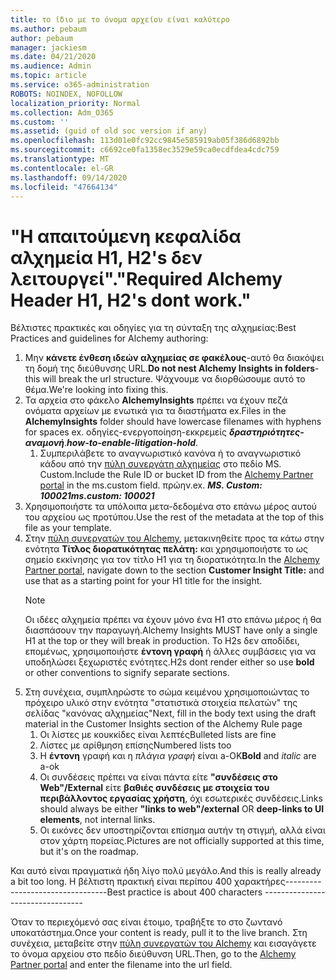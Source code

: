 ```yaml
---
title: το ίδιο με το όνομα αρχείου είναι καλύτερο
ms.author: pebaum
author: pebaum
manager: jackiesm
ms.date: 04/21/2020
ms.audience: Admin
ms.topic: article
ms.service: o365-administration
ROBOTS: NOINDEX, NOFOLLOW
localization_priority: Normal
ms.collection: Adm_O365
ms.custom: ''
ms.assetid: (guid of old soc version if any)
ms.openlocfilehash: 113d01e0fc92cc9845e585919ab05f386d6892bb
ms.sourcegitcommit: c6692ce0fa1358ec3529e59ca0ecdfdea4cdc759
ms.translationtype: MT
ms.contentlocale: el-GR
ms.lasthandoff: 09/14/2020
ms.locfileid: "47664134"
---
```

# <a name="required-alchemy-header-h1-h2s-dont-work"></a><span data-ttu-id="c3a1c-102">"Η απαιτούμενη κεφαλίδα αλχημεία H1, H2's δεν λειτουργεί".</span><span class="sxs-lookup"><span data-stu-id="c3a1c-102">"Required Alchemy Header H1, H2's dont work."</span></span>
<span data-ttu-id="c3a1c-103">Βέλτιστες πρακτικές και οδηγίες για τη σύνταξη της αλχημείας:</span><span class="sxs-lookup"><span data-stu-id="c3a1c-103">Best Practices and guidelines for Alchemy authoring:</span></span>

1. <span data-ttu-id="c3a1c-104">Μην **κάνετε ένθεση ιδεών αλχημείας σε φακέλους**-αυτό θα διακόψει τη δομή της διεύθυνσης URL.</span><span class="sxs-lookup"><span data-stu-id="c3a1c-104">**Do not nest Alchemy Insights in folders**- this will break the url structure.</span></span> <span data-ttu-id="c3a1c-105">Ψάχνουμε να διορθώσουμε αυτό το θέμα.</span><span class="sxs-lookup"><span data-stu-id="c3a1c-105">We're looking into fixing this.</span></span>
1. <span data-ttu-id="c3a1c-106">Τα αρχεία στο φάκελο **AlchemyInsights** πρέπει να έχουν πεζά ονόματα αρχείων με ενωτικά για τα διαστήματα ex.</span><span class="sxs-lookup"><span data-stu-id="c3a1c-106">Files in the **AlchemyInsights** folder should have lowercase filenames with hyphens for spaces ex.</span></span> <span data-ttu-id="c3a1c-107">οδηγίες-ενεργοποίηση-εκκρεμείς ***δραστηριότητες-αναμονή***.</span><span class="sxs-lookup"><span data-stu-id="c3a1c-107">***how-to-enable-litigation-hold***.</span></span>
    1. <span data-ttu-id="c3a1c-108">Συμπεριλάβετε το αναγνωριστικό κανόνα ή το αναγνωριστικό κάδου από την [πύλη συνεργάτη αλχημείας](https://alchemyportal.azurewebsites.net) στο πεδίο MS. Custom.</span><span class="sxs-lookup"><span data-stu-id="c3a1c-108">Include the Rule ID or bucket ID from the [Alchemy Partner portal](https://alchemyportal.azurewebsites.net) in the ms.custom field.</span></span> <span data-ttu-id="c3a1c-109">πρώην.</span><span class="sxs-lookup"><span data-stu-id="c3a1c-109">ex.</span></span> <span data-ttu-id="c3a1c-110">***MS. Custom: 100021***</span><span class="sxs-lookup"><span data-stu-id="c3a1c-110">***ms.custom: 100021***</span></span>
1. <span data-ttu-id="c3a1c-111">Χρησιμοποιήστε τα υπόλοιπα μετα-δεδομένα στο επάνω μέρος αυτού του αρχείου ως προτύπου.</span><span class="sxs-lookup"><span data-stu-id="c3a1c-111">Use the rest of the metadata at the top of this file as your template.</span></span>
1. <span data-ttu-id="c3a1c-112">Στην [πύλη συνεργατών του Alchemy](https://alchemyportal.azurewebsites.net), μετακινηθείτε προς τα κάτω στην ενότητα **Τίτλος διορατικότητας πελάτη:** και χρησιμοποιήστε το ως σημείο εκκίνησης για τον τίτλο H1 για τη διορατικότητα.</span><span class="sxs-lookup"><span data-stu-id="c3a1c-112">In the [Alchemy Partner portal](https://alchemyportal.azurewebsites.net), navigate down to the section **Customer Insight Title:** and use that as a starting point for your H1 title for the insight.</span></span> 
    > [!NOTE]
    > <span data-ttu-id="c3a1c-113">Οι ιδέες αλχημεία πρέπει να έχουν μόνο ένα H1 στο επάνω μέρος ή θα διασπάσουν την παραγωγή.</span><span class="sxs-lookup"><span data-stu-id="c3a1c-113">Alchemy Insights MUST have only a single H1 at the top or they will break in production.</span></span> <span data-ttu-id="c3a1c-114">Το H2s δεν αποδίδει, επομένως, χρησιμοποιήστε **έντονη γραφή** ή άλλες συμβάσεις για να υποδηλώσει ξεχωριστές ενότητες.</span><span class="sxs-lookup"><span data-stu-id="c3a1c-114">H2s dont render either so use **bold** or other conventions to signify separate sections.</span></span>
1. <span data-ttu-id="c3a1c-115">Στη συνέχεια, συμπληρώστε το σώμα κειμένου χρησιμοποιώντας το πρόχειρο υλικό στην ενότητα "στατιστικά στοιχεία πελατών" της σελίδας "κανόνας αλχημείας"</span><span class="sxs-lookup"><span data-stu-id="c3a1c-115">Next, fill in the body text using the draft material in the Customer Insights section of the Alchemy Rule page</span></span>
    1. <span data-ttu-id="c3a1c-116">Οι λίστες με κουκκίδες είναι λεπτές</span><span class="sxs-lookup"><span data-stu-id="c3a1c-116">Bulleted lists are fine</span></span>
    1. <span data-ttu-id="c3a1c-117">Λίστες με αρίθμηση επίσης</span><span class="sxs-lookup"><span data-stu-id="c3a1c-117">Numbered lists too</span></span>
    1. <span data-ttu-id="c3a1c-118">Η **έντονη** γραφή και η *πλάγια γραφή* είναι a-OK</span><span class="sxs-lookup"><span data-stu-id="c3a1c-118">**Bold** and *italic* are a-ok</span></span>
    1. <span data-ttu-id="c3a1c-119">Οι συνδέσεις πρέπει να είναι πάντα είτε **"συνδέσεις στο Web"/External** είτε **βαθιές συνδέσεις με στοιχεία του περιβάλλοντος εργασίας χρήστη**, όχι εσωτερικές συνδέσεις.</span><span class="sxs-lookup"><span data-stu-id="c3a1c-119">Links should always be either **"links to web"/external** OR **deep-links to UI elements**, not internal links.</span></span>
    1. <span data-ttu-id="c3a1c-120">Οι εικόνες δεν υποστηρίζονται επίσημα αυτήν τη στιγμή, αλλά είναι στον χάρτη πορείας.</span><span class="sxs-lookup"><span data-stu-id="c3a1c-120">Pictures are not officially supported at this time, but it's on the roadmap.</span></span>

<span data-ttu-id="c3a1c-121">Και αυτό είναι πραγματικά ήδη λίγο πολύ μεγάλο.</span><span class="sxs-lookup"><span data-stu-id="c3a1c-121">And this is really already a bit too long.</span></span> <span data-ttu-id="c3a1c-122">Η βέλτιστη πρακτική είναι περίπου 400 χαρακτήρες---------------------------------</span><span class="sxs-lookup"><span data-stu-id="c3a1c-122">Best practice is about 400 characters ---------------------------------</span></span>

<span data-ttu-id="c3a1c-123">Όταν το περιεχόμενό σας είναι έτοιμο, τραβήξτε το στο ζωντανό υποκατάστημα.</span><span class="sxs-lookup"><span data-stu-id="c3a1c-123">Once your content is ready, pull it to the live branch.</span></span> <span data-ttu-id="c3a1c-124">Στη συνέχεια, μεταβείτε στην [πύλη συνεργατών του Alchemy](https://alchemyportal.azurewebsites.net) και εισαγάγετε το όνομα αρχείου στο πεδίο διεύθυνση URL.</span><span class="sxs-lookup"><span data-stu-id="c3a1c-124">Then, go to the [Alchemy Partner portal](https://alchemyportal.azurewebsites.net) and enter the filename into the url field.</span></span> 